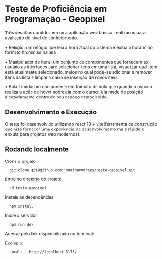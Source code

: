
# Teste de Proficiência em Programação - Geopixel

 Três desafios contidos em uma aplicação web basica, realizados para avaliação de nivel de conhecimento.
 
• Relógio: um relógio que leia a hora atual do sistema e exiba o horário no formato     hh:mm:ss na tela

• Manipulador de itens:  um conjunto de componentes que fornecem ao usuário as interfaces pare selecionar itens em uma lista, visualizar qual item está atualmente selecionado, meios no qual pode-se adicionar e remover itens da lista e limpar a caixa de inserção de novos itens.

• Bola Tímida: um componente em formato de bola que quando o usuário realiza a ação de hover sobre ela com o cursor, ela mude de posição aleatoriamente dentro de seu espaço estabelecido.



## Desenvolvimento e Execução

O teste foi desenvolvido utilizando react 18 + vite(ferramenta de construção que visa fornecer uma experiência de desenvolvimento mais rápida e enxuta para projetos web modernos).





## Rodando localmente

Clone o projeto

```bash
  git clone git@github.com:jonathanmoraes/teste-geopixel.git
```

Entre no diretório do projeto

```bash
  cd teste-geopixel
```

Instale as dependências

```bash
  npm install
```

Inicie o servidor

```bash
  npm run dev 
```

Acesse pelo link disponibilizado no terminal:

Exemplo:
```bash 
  Local:   http://localhost:5173/
```
